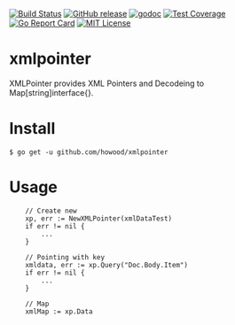 [![Build Status](https://travis-ci.org/howood/xmlpointer.svg?branch=master)](https://travis-ci.org/howood/xmlpointer)
[![GitHub release](http://img.shields.io/github/release/howood/xmlpointer.svg?style=flat-square)][release]
[![godoc](https://img.shields.io/badge/godoc-reference-blue.svg?style=flat-square)](http://godoc.org/github.com/howood/xmlpointer)
[![Test Coverage](https://api.codeclimate.com/v1/badges/00e0b66cf675d519a2a8/test_coverage)](https://codeclimate.com/github/howood/xmlpointer/test_coverage)
[![Go Report Card](https://goreportcard.com/badge/github.com/howood/xmlpointer)](https://goreportcard.com/report/github.com/howood/xmlpointer)
[![MIT License](http://img.shields.io/badge/license-MIT-blue.svg?style=flat-square)][license]

[release]: https://github.com/howood/xmlpointer/releases
[license]: https://github.com/howood/xmlpointer/blob/master/LICENSE

# xmlpointer

XMLPointer provides XML Pointers and Decodeing to Map[string]interface{}.

# Install

```
$ go get -u github.com/howood/xmlpointer
```

# Usage

```
	// Create new
	xp, err := NewXMLPointer(xmlDataTest)
	if err != nil {
		...
	}

	// Pointing with key
	xmldata, err := xp.Query("Doc.Body.Item")
	if err != nil {
		...
	}

	// Map
	xmlMap := xp.Data


```